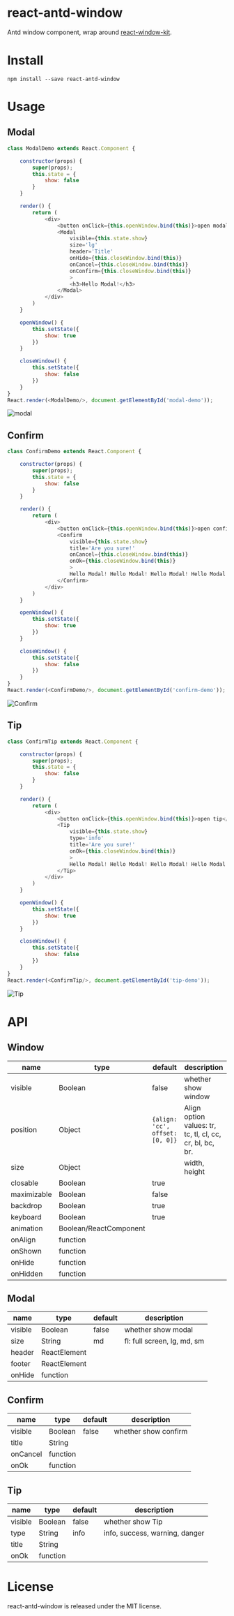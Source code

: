 ﻿
# react-antd-window
Antd window component, wrap around [react-window-kit](https://github.com/zhbhun/react-window-kit).

# Install
`npm install --save react-antd-window`

# Usage
## Modal
``` javascript
class ModalDemo extends React.Component {

    constructor(props) {
        super(props);
        this.state = {
            show: false
        }
    }

    render() {
        return (
            <div>
                <button onClick={this.openWindow.bind(this)}>open modal</button>
                <Modal
                    visible={this.state.show}
                    size='lg'
                    header='Title'
                    onHide={this.closeWindow.bind(this)}
                    onCancel={this.closeWindow.bind(this)}
                    onConfirm={this.closeWindow.bind(this)}
                    >
                    <h3>Hello Modal!</h3>
                </Modal>
            </div>
        )
    }

    openWindow() {
        this.setState({
            show: true
        })
    }

    closeWindow() {
        this.setState({
            show: false
        })
    }
}
React.render(<ModalDemo/>, document.getElementById('modal-demo'));
```
![modal](./doc/modal.png)

## Confirm
``` javascript
class ConfirmDemo extends React.Component {

    constructor(props) {
        super(props);
        this.state = {
            show: false
        }
    }

    render() {
        return (
            <div>
                <button onClick={this.openWindow.bind(this)}>open confirm</button>
                <Confirm
                    visible={this.state.show}
                    title='Are you sure!'
                    onCancel={this.closeWindow.bind(this)}
                    onOk={this.closeWindow.bind(this)}
                    >
                    Hello Modal! Hello Modal! Hello Modal! Hello Modal! Hello Modal!
                </Confirm>
            </div>
        )
    }

    openWindow() {
        this.setState({
            show: true
        })
    }

    closeWindow() {
        this.setState({
            show: false
        })
    }
}
React.render(<ConfirmDemo/>, document.getElementById('confirm-demo'));
```

![Confirm](./doc/confirm.png)

## Tip
``` javascript
class ConfirmTip extends React.Component {

    constructor(props) {
        super(props);
        this.state = {
            show: false
        }
    }

    render() {
        return (
            <div>
                <button onClick={this.openWindow.bind(this)}>open tip</button>
                <Tip
                    visible={this.state.show}
                    type='info'
                    title='Are you sure!'
                    onOk={this.closeWindow.bind(this)}
                    >
                    Hello Modal! Hello Modal! Hello Modal! Hello Modal! Hello Modal!
                </Tip>
            </div>
        )
    }

    openWindow() {
        this.setState({
            show: true
        })
    }

    closeWindow() {
        this.setState({
            show: false
        })
    }
}
React.render(<ConfirmTip/>, document.getElementById('tip-demo'));
```

![Tip](./doc/tip.png)

# API
## Window
| name | type | default | description |
| ------------ | ------------ | ------------ | ------------ |
| visible | Boolean | false | whether show window |
| position | Object | `{align: 'cc', offset: [0, 0]}` | Align option values: tr, tc, tl, cl, cc, cr, bl, bc, br. |
| size | Object  |   | width, height |
| closable | Boolean | true |  |
| maximizable | Boolean | false |   |
| backdrop | Boolean | true |   |
| keyboard | Boolean | true |   |
| animation | Boolean/ReactComponent |   |   |
| onAlign | function |   |   |
| onShown | function |   |   |
| onHide | function |   |   |
| onHidden | function |   |   |

## Modal
| name | type | default | description |
| ------------ | ------------ | ------------ | ------------ |
| visible | Boolean | false | whether show modal |
| size | String | md | fl: full screen, lg, md, sm |
| header | ReactElement |   |   |
| footer | ReactElement |   |   |
| onHide | function |   |   |

## Confirm
| name | type | default | description |
| ------------ | ------------ | ------------ | ------------ |
| visible | Boolean | false | whether show confirm |
| title | String |   |   |
| onCancel | function |   |   |
| onOk | function |   |   |

## Tip
| name | type | default | description |
| ------------ | ------------ | ------------ | ------------ |
| visible | Boolean | false | whether show Tip |
| type | String | info | info, success, warning, danger |
| title | String |   |   |
| onOk | function |   |   |

# License
react-antd-window is released under the MIT license.